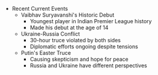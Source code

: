 - Recent Current Events
  - Vaibhav Suryavanshi's Historic Debut
    - Youngest player in Indian Premier League history
    - Made his debut at the age of 14
  - Ukraine-Russia Conflict
    - 30-hour truce violated by both sides
    - Diplomatic efforts ongoing despite tensions
  - Putin's Easter Truce
    - Causing skepticism and hope for peace
    - Russia and Ukraine have different perspectives